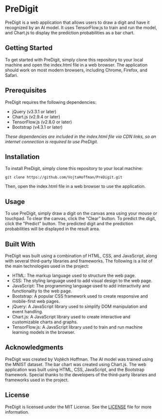 # PreDigit
PreDigit is a web application that allows users to draw a digit and have it recognized by an AI model. It uses TensorFlow.js to train and run the model, and Chart.js to display the prediction probabilities as a bar chart.

## Getting Started
To get started with PreDigit, simply clone this repository to your local machine and open the index.html file in a web browser. The application should work on most modern browsers, including Chrome, Firefox, and Safari.

## Prerequisites
PreDigit requires the following dependencies:
* jQuery (v3.3.1 or later)
* Chart.js (v2.9.4 or later)
* TensorFlow.js (v2.8.0 or later)
* Bootstrap (v4.3.1 or later)

*These dependencies are included in the index.html file via CDN links, so an internet connection is required to use PreDigit.*

## Installation
To install PreDigit, simply clone this repository to your local machine:

`git clone https://github.com/VojtaHoffman/PreDigit.git`

Then, open the index.html file in a web browser to use the application.

## Usage
To use PreDigit, simply draw a digit on the canvas area using your mouse or touchpad. To clear the canvas, click the "Clear" button. To predict the digit, click the "Predict" button. The predicted digit and the prediction probabilities will be displayed in the result area.

## Built With
PreDigit was built using a combination of HTML, CSS, and JavaScript, along with several third-party libraries and frameworks. The following is a list of the main technologies used in the project:

* HTML: The markup language used to structure the web page.
* CSS: The styling language used to add visual design to the web page.
* JavaScript: The programming language used to add interactivity and functionality to the web page.
* Bootstrap: A popular CSS framework used to create responsive and mobile-first web pages.
* jQuery: A JavaScript library used to simplify DOM manipulation and event handling.
* Chart.js: A JavaScript library used to create interactive and customizable charts and graphs.
* TensorFlow.js: A JavaScript library used to train and run machine learning models in the browser.

## Acknowledgments
PreDigit was created by Vojtěch Hoffman. The AI model was trained using the MNIST dataset. The bar chart was created using Chart.js. The web application was built using HTML, CSS, JavaScript, and the Bootstrap framework. Special thanks to the developers of the third-party libraries and frameworks used in the project.

## License
  PreDigit is licensed under the MIT License. See the [LICENSE](LICENSE) file for more information.
